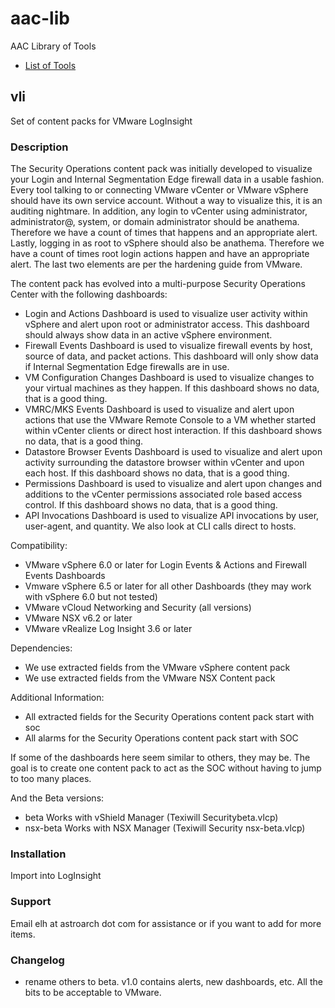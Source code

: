 # aac-lib
AAC Library of Tools

- <a href=https://github.com/Texiwill/aac-lib/tree/master/>List of Tools</a>

## vli
Set of content packs for VMware LogInsight

### Description

The Security Operations content pack was initially developed to visualize
your Login and Internal Segmentation Edge firewall data in a usable
fashion. Every tool talking to or connecting VMware vCenter or VMware
vSphere should have its own service account. Without a way to visualize
this, it is an auditing nightmare. In addition, any login to vCenter
using administrator, administrator@, system, or domain administrator
should be anathema. Therefore we have a count of times that happens
and an appropriate alert. Lastly, logging in as root to vSphere should
also be anathema. Therefore we have a count of times root login actions
happen and have an appropriate alert. The last two elements are per the
hardening guide from VMware.

The content pack has evolved into a multi-purpose Security Operations
Center with the following dashboards:

 - Login and Actions Dashboard is used to visualize user activity within vSphere and alert upon root or administrator access. This dashboard should always show data in an active vSphere environment.
 - Firewall Events Dashboard is used to visualize firewall events by host, source of data, and packet actions. This dashboard will only show data if Internal Segmentation Edge firewalls are in use.
  - VM Configuration Changes Dashboard is used to visualize changes to your virtual machines as they happen. If this dashboard shows no data, that is a good thing.
  - VMRC/MKS Events Dashboard is used to visualize and alert upon actions that use the VMware Remote Console to a VM whether started within vCenter clients or direct host interaction. If this dashboard shows no data, that is a good thing.
  - Datastore Browser Events Dashboard is used to visualize and alert upon activity surrounding the datastore browser within vCenter and upon each host. If this dashboard shows no data, that is a good thing.
  - Permissions Dashboard is used to visualize and alert upon changes and additions to the vCenter permissions associated role based access control. If this dashboard shows no data, that is a good thing.
  - API Invocations Dashboard is used to visualize API invocations by user, user-agent, and quantity. We also look at CLI calls direct to hosts.

Compatibility:
 - VMware vSphere 6.0 or later for Login Events & Actions and Firewall Events Dashboards
 - Vmware vSphere 6.5 or later for all other Dashboards (they may work with vSphere 6.0 but not tested)
 - VMware vCloud Networking and Security (all versions)
 - VMware NSX v6.2 or later
 - VMware vRealize Log Insight 3.6 or later

Dependencies:
 - We use extracted fields from the VMware vSphere content pack
 - We use extracted fields from the VMware NSX Content pack

Additional Information:
 - All extracted fields for the Security Operations content pack start with soc
 - All alarms for the Security Operations content pack start with SOC

If some of the dashboards here seem similar to others, they may be. The
goal is to create one content pack to act as the SOC without having to
jump to too many places.

And the Beta versions:
- beta Works with vShield Manager (Texiwill Securitybeta.vlcp)
- nsx-beta Works with NSX Manager (Texiwill Security nsx-beta.vlcp)

### Installation
Import into LogInsight

### Support
Email elh at astroarch dot com for assistance or if you want to add
for more items.

### Changelog

- rename others to beta. v1.0 contains alerts, new dashboards, etc. All
the bits to be acceptable to VMware.
